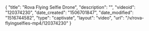 {
    "title": "Rova Flying Selfie Drone",
    "description": "",
    "videoid": "120374230",
    "date_created": "1506701847",
    "date_modified": "1516744582",
    "type": "captivate",
    "layout": "video",
    "url": "\/v\/rova-flyingselfies-mp4\/120374230"
}